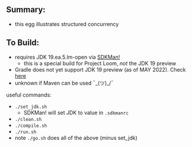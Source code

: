 
Summary:
---------

* this egg illustrates structured concurrency

To Build:
---------

* requires JDK 19.ea.5.lm-open via [SDKMan!](https://sdkman.io/)
    - this is a special build for Project Loom, *not* the JDK 19 preview
* Gradle does not yet support JDK 19 preview (as of MAY 2022). Check [here](https://docs.gradle.org/current/userguide/compatibility.html)
* unknown if Maven can be used ¯\_(ツ)_/¯

useful commands:

* `./set_jdk.sh`
    - SDKMan! will set JDK to value in `.sdkmanrc`
* `./clean.sh`
* `./compile.sh`
* `./run.sh`
* note `./go.sh` does all of the above (minus set_jdk)
